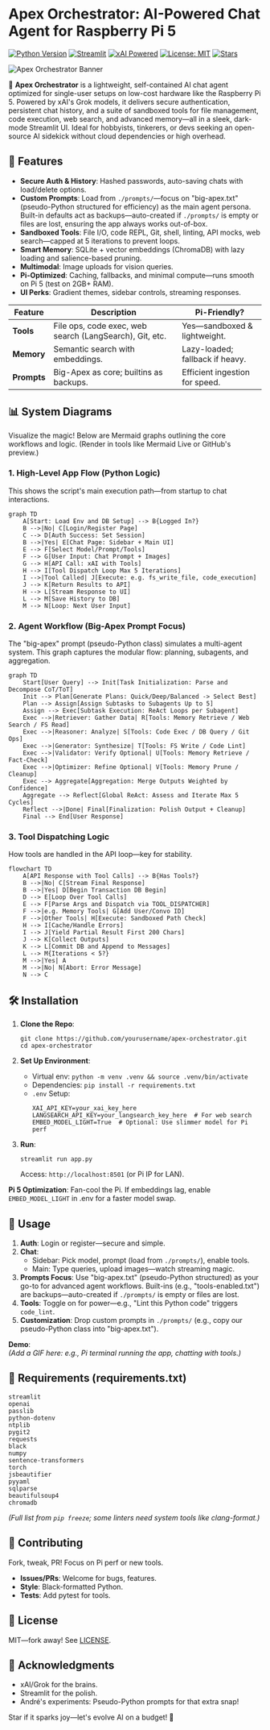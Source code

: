 # Apex Orchestrator: AI-Powered Chat Agent for Raspberry Pi 5


[![Python Version](https://img.shields.io/badge/python-3.12-blue.svg)](https://www.python.org/downloads/release/python-3120/)  [![Streamlit](https://img.shields.io/badge/Streamlit-FF4B4B?style=flat&logo=Streamlit&logoColor=white)](https://streamlit.io/)  [![xAI Powered](https://img.shields.io/badge/Powered%20by-xAI-000000?style=flat&logo=groq&logoColor=white)](https://x.ai/)  [![License: MIT](https://img.shields.io/badge/License-MIT-yellow.svg)](https://opensource.org/licenses/MIT)  [![Stars](https://img.shields.io/github/stars/yourusername/apex-orchestrator?style=social)](https://github.com/yourusername/apex-orchestrator)  

![Apex Orchestrator Banner](https://github.com/buckster123/ApexOrchestrator/blob/main/apex_logo.png)  


🚀 **Apex Orchestrator** is a lightweight, self-contained AI chat agent optimized for single-user setups on low-cost hardware like the Raspberry Pi 5. Powered by xAI's Grok models, it delivers secure authentication, persistent chat history, and a suite of sandboxed tools for file management, code execution, web search, and advanced memory—all in a sleek, dark-mode Streamlit UI. Ideal for hobbyists, tinkerers, or devs seeking an open-source AI sidekick without cloud dependencies or high overhead.

## 🌟 Features
- **Secure Auth & History**: Hashed passwords, auto-saving chats with load/delete options.
- **Custom Prompts**: Load from `./prompts/`—focus on "big-apex.txt" (pseudo-Python structured for efficiency) as the main agent persona. Built-in defaults act as backups—auto-created if `./prompts/` is empty or files are lost, ensuring the app always works out-of-box.
- **Sandboxed Tools**: File I/O, code REPL, Git, shell, linting, API mocks, web search—capped at 5 iterations to prevent loops.
- **Smart Memory**: SQLite + vector embeddings (ChromaDB) with lazy loading and salience-based pruning.
- **Multimodal**: Image uploads for vision queries.
- **Pi-Optimized**: Caching, fallbacks, and minimal compute—runs smooth on Pi 5 (test on 2GB+ RAM).
- **UI Perks**: Gradient themes, sidebar controls, streaming responses.

| Feature | Description | Pi-Friendly? |
|---------|-------------|--------------|
| **Tools** | File ops, code exec, web search (LangSearch), Git, etc. | Yes—sandboxed & lightweight. |
| **Memory** | Semantic search with embeddings. | Lazy-loaded; fallback if heavy. |
| **Prompts** | Big-Apex as core; builtins as backups. | Efficient ingestion for speed. |

## 📊 System Diagrams
Visualize the magic! Below are Mermaid graphs outlining the core workflows and logic. (Render in tools like Mermaid Live or GitHub's preview.)

### 1. High-Level App Flow (Python Logic)
This shows the script's main execution path—from startup to chat interactions.

```mermaid
graph TD
    A[Start: Load Env and DB Setup] --> B{Logged In?}
    B -->|No| C[Login/Register Page]
    C --> D[Auth Success: Set Session]
    B -->|Yes| E[Chat Page: Sidebar + Main UI]
    E --> F[Select Model/Prompt/Tools]
    F --> G[User Input: Chat Prompt + Images]
    G --> H[API Call: xAI with Tools]
    H --> I[Tool Dispatch Loop Max 5 Iterations]
    I -->|Tool Called| J[Execute: e.g. fs_write_file, code_execution]
    J --> K[Return Results to API]
    H --> L[Stream Response to UI]
    L --> M[Save History to DB]
    M --> N[Loop: Next User Input]
```

### 2. Agent Workflow (Big-Apex Prompt Focus)
The "big-apex" prompt (pseudo-Python class) simulates a multi-agent system. This graph captures the modular flow: planning, subagents, and aggregation.

```mermaid
graph TD
    Start[User Query] --> Init[Task Initialization: Parse and Decompose CoT/ToT]
    Init --> Plan[Generate Plans: Quick/Deep/Balanced -> Select Best]
    Plan --> Assign[Assign Subtasks to Subagents Up to 5]
    Assign --> Exec[Subtask Execution: ReAct Loops per Subagent]
    Exec -->|Retriever: Gather Data| R[Tools: Memory Retrieve / Web Search / FS Read]
    Exec -->|Reasoner: Analyze| S[Tools: Code Exec / DB Query / Git Ops]
    Exec -->|Generator: Synthesize| T[Tools: FS Write / Code Lint]
    Exec -->|Validator: Verify Optional| U[Tools: Memory Retrieve / Fact-Check]
    Exec -->|Optimizer: Refine Optional| V[Tools: Memory Prune / Cleanup]
    Exec --> Aggregate[Aggregation: Merge Outputs Weighted by Confidence]
    Aggregate --> Reflect[Global ReAct: Assess and Iterate Max 5 Cycles]
    Reflect -->|Done| Final[Finalization: Polish Output + Cleanup]
    Final --> End[User Response]
```

### 3. Tool Dispatching Logic
How tools are handled in the API loop—key for stability.

```mermaid
flowchart TD
    A[API Response with Tool Calls] --> B{Has Tools?}
    B -->|No| C[Stream Final Response]
    B -->|Yes| D[Begin Transaction DB Begin]
    D --> E[Loop Over Tool Calls]
    E --> F[Parse Args and Dispatch via TOOL_DISPATCHER]
    F -->|e.g. Memory Tools| G[Add User/Convo ID]
    F -->|Other Tools| H[Execute: Sandboxed Path Check]
    H --> I[Cache/Handle Errors]
    I --> J[Yield Partial Result First 200 Chars]
    J --> K[Collect Outputs]
    K --> L[Commit DB and Append to Messages]
    L --> M{Iterations < 5?}
    M -->|Yes| A
    M -->|No| N[Abort: Error Message]
    N --> C
```

## 🛠️ Installation
1. **Clone the Repo**:
   ```
   git clone https://github.com/yourusername/apex-orchestrator.git
   cd apex-orchestrator
   ```

2. **Set Up Environment**:
   - Virtual env: `python -m venv .venv && source .venv/bin/activate`
   - Dependencies: `pip install -r requirements.txt`
   - `.env` Setup:
     ```
     XAI_API_KEY=your_xai_key_here
     LANGSEARCH_API_KEY=your_langsearch_key_here  # For web search
     EMBED_MODEL_LIGHT=True  # Optional: Use slimmer model for Pi perf
     ```

3. **Run**:
   ```
   streamlit run app.py
   ```
   Access: `http://localhost:8501` (or Pi IP for LAN).

**Pi 5 Optimization**: Fan-cool the Pi. If embeddings lag, enable `EMBED_MODEL_LIGHT` in .env for a faster model swap.

## 📖 Usage
1. **Auth**: Login or register—secure and simple.
2. **Chat**:
   - Sidebar: Pick model, prompt (load from `./prompts/`), enable tools.
   - Main: Type queries, upload images—watch streaming magic.
3. **Prompts Focus**: Use "big-apex.txt" (pseudo-Python structured) as your go-to for advanced agent workflows. Built-ins (e.g., "tools-enabled.txt") are backups—auto-created if `./prompts/` is empty or files are lost.
4. **Tools**: Toggle on for power—e.g., "Lint this Python code" triggers `code_lint`.
5. **Customization**: Drop custom prompts in `./prompts/` (e.g., copy our pseudo-Python class into "big-apex.txt").

**Demo**:  
*(Add a GIF here: e.g., Pi terminal running the app, chatting with tools.)*

## 🔧 Requirements (requirements.txt)
```
streamlit
openai
passlib
python-dotenv
ntplib
pygit2
requests
black
numpy
sentence-transformers
torch
jsbeautifier
pyyaml
sqlparse
beautifulsoup4
chromadb
```
*(Full list from `pip freeze`; some linters need system tools like clang-format.)*

## 🤝 Contributing
Fork, tweak, PR! Focus on Pi perf or new tools.
- **Issues/PRs**: Welcome for bugs, features.
- **Style**: Black-formatted Python.
- **Tests**: Add pytest for tools.

## 📄 License
MIT—fork away! See [LICENSE](LICENSE).

## 🙌 Acknowledgments
- xAI/Grok for the brains.
- Streamlit for the polish.
- André's experiments: Pseudo-Python prompts for that extra snap!

Star if it sparks joy—let's evolve AI on a budget! 🚀
